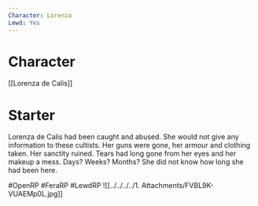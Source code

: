 ```yaml
---
Character: Lorenza
Lewd: Yes
---
```

# Character
[[Lorenza de Calis]]

# Starter
Lorenza de Calis had been caught and abused. She would not give any information to these cultists. Her guns were gone, her armour and clothing taken. Her sanctity ruined.
Tears had long gone from her eyes and her makeup a mess. Days? Weeks? Months? She did not know how long she had been here.  

#OpenRP #FeraRP #LewdRP 
![[../../../../1. Attachments/FVBL9K-VUAEMp0L.jpg]]